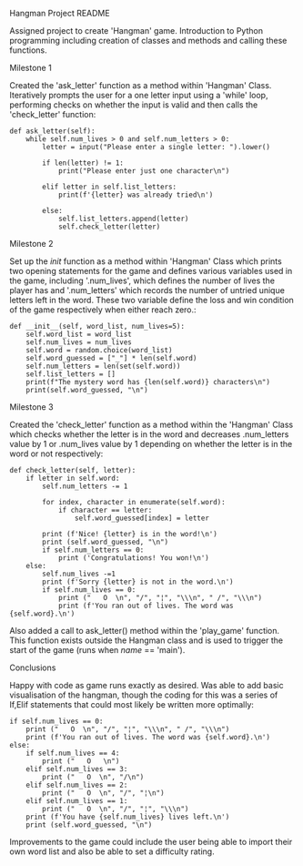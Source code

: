 Hangman Project README

Assigned project to create 'Hangman' game. Introduction to Python programming including creation of classes and methods and calling these functions.


Milestone 1

Created the 'ask_letter' function as a method within 'Hangman' Class. Iteratively prompts the user for a one letter input using a 'while' loop, performing checks on whether the input is valid and then calls the 'check_letter' function:

    def ask_letter(self):
        while self.num_lives > 0 and self.num_letters > 0:
            letter = input("Please enter a single letter: ").lower()

            if len(letter) != 1:
                print("Please enter just one character\n")
            
            elif letter in self.list_letters:
                print(f'{letter} was already tried\n')
           
            else:
                self.list_letters.append(letter)
                self.check_letter(letter)        



Milestone 2

Set up the _init_ function as a method within 'Hangman' Class which prints two opening statements for the game and defines various variables used in the game, including '.num_lives', which defines the number of lives the player has and '.num_letters' which records the number of untried unique letters left in the word. These two variable define the loss and win condition of the game respectively when either reach zero.:

    def __init__(self, word_list, num_lives=5):
        self.word_list = word_list
        self.num_lives = num_lives
        self.word = random.choice(word_list)
        self.word_guessed = ["_"] * len(self.word)
        self.num_letters = len(set(self.word))
        self.list_letters = []
        print(f"The mystery word has {len(self.word)} characters\n")
        print(self.word_guessed, "\n")


Milestone 3

Created the 'check_letter' function as a method within the 'Hangman' Class which checks whether the letter is in the word and decreases .num_letters value by 1 or .num_lives value by 1 depending on whether the letter is in the word or not respectively:

    def check_letter(self, letter):
        if letter in self.word:
            self.num_letters -= 1

            for index, character in enumerate(self.word):
                if character == letter:
                    self.word_guessed[index] = letter

            print (f'Nice! {letter} is in the word!\n')       
            print (self.word_guessed, "\n")
            if self.num_letters == 0:
                print ('Congratulations! You won!\n')
        else:
            self.num_lives -=1
            print (f'Sorry {letter} is not in the word.\n')
            if self.num_lives == 0:
                print ("   O  \n", "/", "¦", "\\\n", " /", "\\\n")
                print (f'You ran out of lives. The word was {self.word}.\n')
                
Also added a call to ask_letter() method within the 'play_game' function. This function exists outside the Hangman class and is used to trigger the start of the game (runs when _name_ == 'main'). 

Conclusions

Happy with code as game runs exactly as desired. Was able to add basic visualisation of the hangman, though the coding for this was a series of If,Elif statements that could most likely be written more optimally:

    if self.num_lives == 0:
        print ("   O  \n", "/", "¦", "\\\n", " /", "\\\n")
        print (f'You ran out of lives. The word was {self.word}.\n')
    else:
        if self.num_lives == 4:
            print ("   O   \n")
        elif self.num_lives == 3:
            print ("   O  \n", "/\n")
        elif self.num_lives == 2:
            print ("   O  \n", "/", "¦\n")
        elif self.num_lives == 1:
            print ("   O  \n", "/", "¦", "\\\n")
        print (f'You have {self.num_lives} lives left.\n')
        print (self.word_guessed, "\n")

Improvements to the game could include the user being able to import their own word list and also be able to set a difficulty rating. 

